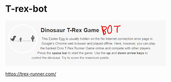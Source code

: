 # T-rex-bot

<img src="https://github.com/DoctorWhoFR/T-rex-bot/raw/master/t.png">

https://trex-runner.com/
